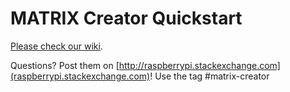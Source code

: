 # MATRIX Creator Quickstart

[Please check our wiki](https://github.com/matrix-io/matrix-creator-quickstart/wiki).

Questions? Post them on [http://raspberrypi.stackexchange.com](raspberrypi.stackexchange.com)! Use the tag #matrix-creator
